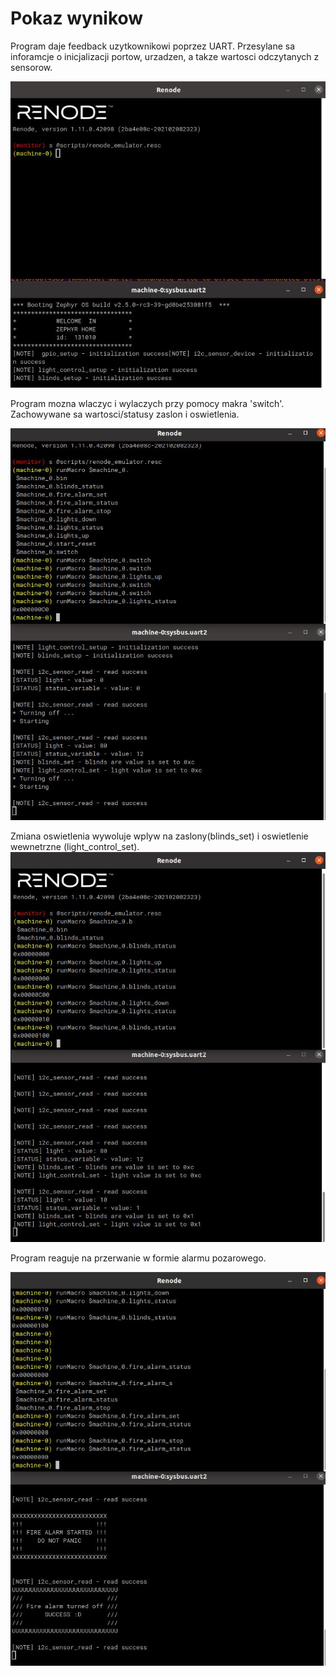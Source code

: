 Pokaz wynikow
=========

Program daje feedback uzytkownikowi poprzez UART. Przesylane sa inforamcje o inicjalizacji portow, urzadzen, a takze wartosci odczytanych z sensorow.

![](start.JPG)


Program mozna wlaczyc i wylaczych przy pomocy makra 'switch'. Zachowywane sa wartosci/statusy zaslon i oswietlenia.

![](switch.JPG)


Zmiana oswietlenia wywoluje wplyw na zaslony(blinds_set) i oswietlenie wewnetrzne (light_control_set).
![](lights_blinds.JPG)


Program reaguje na przerwanie w formie alarmu pozarowego.

![](fire.JPG)
